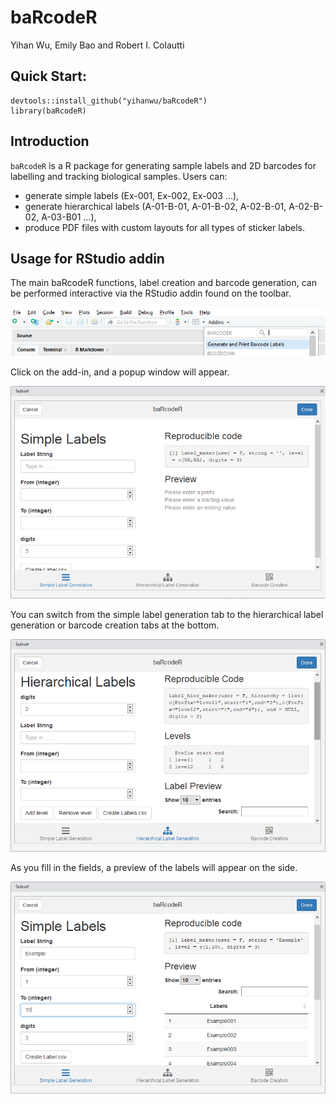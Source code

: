 # baRcodeR

Yihan Wu, Emily Bao and Robert I. Colautti

## Quick Start:

```
devtools::install_github("yihanwu/baRcodeR")
library(baRcodeR)
```

## Introduction

`baRcodeR` is a R package for generating sample labels and 2D barcodes for labelling and tracking biological samples. Users can: 

* generate simple labels (Ex-001, Ex-002, Ex-003 ...),
* generate hierarchical labels (A-01-B-01, A-01-B-02, A-02-B-01, A-02-B-02, A-03-B01 ...),
* produce PDF files with custom layouts for all types of sticker labels.



## Usage for RStudio addin 

The main baRcodeR functions, label creation and barcode generation, can be performed interactive via the RStudio addin found on the toolbar. 

![](readme-files/add-in-screenshot.png)

Click on the add-in, and a popup window will appear.

![](readme-files/tab-1-screenshot.png)

You can switch from the simple label generation tab to the hierarchical label generation or barcode creation tabs at the bottom.

![](readme-files/tab-2-screenshot.png)

As you fill in the fields, a preview of the labels will appear on the side.

![](readme-files/tab-1-screenshot-2.png)






